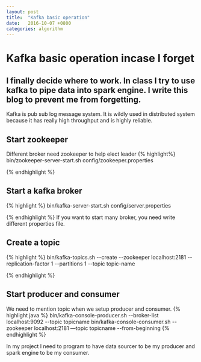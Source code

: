 ```yaml
---
layout: post
title:  "Kafka basic operation"
date:   2016-10-07 +0800
categories: algorithm
---
```


# Kafka basic operation incase I forget

## I finally decide where to work. In class I try to use kafka to pipe data into spark engine. I write this blog to prevent me from forgetting.

Kafka is pub sub log message system. It is wildly used in distributed system because it has really high throughput and is highly reliable.

## Start zookeeper

Different broker need zookeeper to help elect leader
{% highlight%}
 bin/zookeeper-server-start.sh config/zookeeper.properties

{% endhighlight %}

## Start a kafka broker

{% highlight %}
 bin/kafka-server-start.sh config/server.properties

{% endhighlight %}
If you want to start many broker, you need write different properties file.

## Create a topic

{% highlight %}
 bin/kafka-topics.sh --create --zookeeper localhost:2181 --replication-factor 1 
--partitions 1 --topic topic-name

{% endhighlight %}

## Start producer and consumer

We need to mention topic when we setup producer and consumer.
{% highlight java %}
 bin/kafka-console-producer.sh --broker-list localhost:9092 --topic topicname
 bin/kafka-console-consumer.sh --zookeeper localhost:2181 —topic topicname 
--from-beginning
{% endhighlight %}

In my project I need to program to have data sourcer to be my producer and spark engine to be my consumer.



